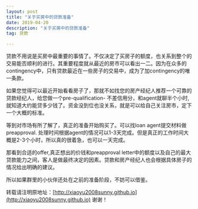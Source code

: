 ```yaml
---
layout: post
title: "关于买房中的贷款准备"
date: 2019-04-20 
description: "关于买房中的贷款准备"
tag: 贷款 

---   
```


贷款不用说是买房中最重要的事情了。不仅决定了买房子的额度，也关系到整个的交易能否顺利的进行。其重要程度就从最近的房市可以看出一二。因为在众多的contingency中，只有贷款最近在一些房子的交易中，成为了加contingency的唯一条款。

如果您觉得可以最近开始看看房子了，那就不如找您的房产经纪人推荐一个可靠的贷款经纪人，给您做一个pre-qualification- 不差信用分，和agent就聊半个小时,就知道大约能贷多少钱了。资金没到位也没关系，就是可以给自己关注房市，定下一个大概的标准。

等到对市场有所了解了，真正的准备开始购买了。可以找loan agent提交材料做preapproval. 处理时间根据agent的情况可以1-3天完成。但是真正的工作时间大概是2-3个小时，所以真的很着急，也可以一天完成。

那看到合适的offer,真正想出的价钱和preapproval letter中的额度以及自己的最大贷款能力之间，客人是做最终决定的因素。贷款和房产经纪人也会根据具体房子的情况给出明确的建议。

所以如果群里的小伙伴还处在之前的准备阶段，不妨可以借鉴。


转载请注明原地址：[http://xiaoyu2008sunny.github.io](http://xiaoyu2008sunny.github.io) 谢谢！
